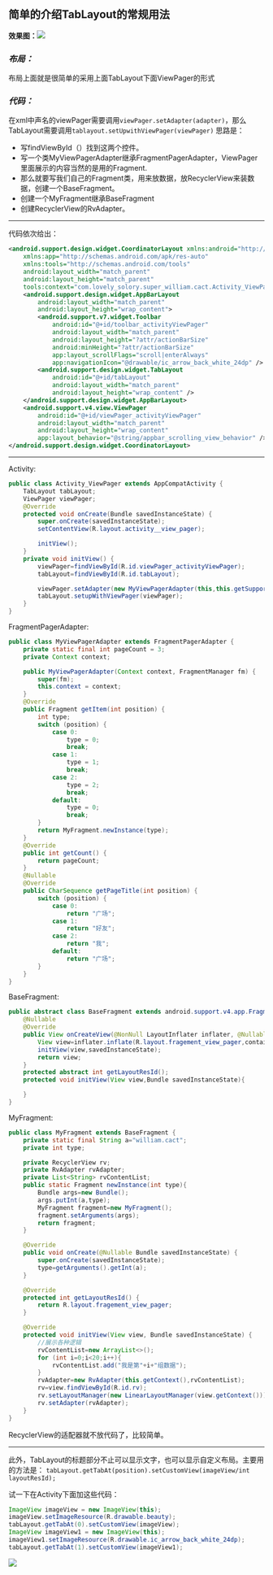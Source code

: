 ## 简单的介绍TabLayout的常规用法
**效果图：**![](http://upload-images.jianshu.io/upload_images/7177220-ff5e0d2a16fafebb.gif?imageMogr2/auto-orient/strip%7CimageView2/2/w/200)

### *布局：*
布局上面就是很简单的采用上面TabLayout下面ViewPager的形式
### *代码：*
在xml中声名的viewPager需要调用`viewPager.setAdapter(adapter)`，那么TabLayout需要调用`tablayout.setUpwithViewPager(viewPager)`
思路是：
* 写findViewById（）找到这两个控件。
* 写一个类MyViewPagerAdapter继承FragmentPagerAdapter，ViewPager里面展示的内容当然的是用的Fragment.
* 那么就要写我们自己的Fragment类，用来放数据，放RecyclerView来装数据，创建一个BaseFragment。
* 创建一个MyFragment继承BaseFragment
* 创建RecyclerView的RvAdapter。
---
代码依次给出：
``` xml
<android.support.design.widget.CoordinatorLayout xmlns:android="http://schemas.android.com/apk/res/android"
    xmlns:app="http://schemas.android.com/apk/res-auto"
    xmlns:tools="http://schemas.android.com/tools"
    android:layout_width="match_parent"
    android:layout_height="match_parent"
    tools:context="com.lovely_solory.super_william.cact.Activity_ViewPager">
    <android.support.design.widget.AppBarLayout
        android:layout_width="match_parent"
        android:layout_height="wrap_content">
        <android.support.v7.widget.Toolbar
            android:id="@+id/toolbar_activityViewPager"
            android:layout_width="match_parent"
            android:layout_height="?attr/actionBarSize"
            android:minHeight="?attr/actionBarSize"
            app:layout_scrollFlags="scroll|enterAlways"
            app:navigationIcon="@drawable/ic_arrow_back_white_24dp" />
        <android.support.design.widget.TabLayout
            android:id="@+id/tabLayout"
            android:layout_width="match_parent"
            android:layout_height="wrap_content" />
    </android.support.design.widget.AppBarLayout>
    <android.support.v4.view.ViewPager
        android:id="@+id/viewPager_activityViewPager"
        android:layout_width="match_parent"
        android:layout_height="wrap_content"
        app:layout_behavior="@string/appbar_scrolling_view_behavior" />
</android.support.design.widget.CoordinatorLayout>
```

---
Activity:
``` java
public class Activity_ViewPager extends AppCompatActivity {
    TabLayout tabLayout;
    ViewPager viewPager;
    @Override
    protected void onCreate(Bundle savedInstanceState) {
        super.onCreate(savedInstanceState);
        setContentView(R.layout.activity__view_pager);

        initView();
    }
    private void initView() {
        viewPager=findViewById(R.id.viewPager_activityViewPager);
        tabLayout=findViewById(R.id.tabLayout);

        viewPager.setAdapter(new MyViewPagerAdapter(this,this.getSupportFragmentManager()));
        tabLayout.setupWithViewPager(viewPager);
    }
}
```
FragmentPagerAdapter:
``` java
public class MyViewPagerAdapter extends FragmentPagerAdapter {
    private static final int pageCount = 3;
    private Context context;

    public MyViewPagerAdapter(Context context, FragmentManager fm) {
        super(fm);
        this.context = context;
    }
    @Override
    public Fragment getItem(int position) {
        int type;
        switch (position) {
            case 0:
                type = 0;
                break;
            case 1:
                type = 1;
                break;
            case 2:
                type = 2;
                break;
            default:
                type = 0;
                break;
        }
        return MyFragment.newInstance(type);
    }
    @Override
    public int getCount() {
        return pageCount;
    }
    @Nullable
    @Override
    public CharSequence getPageTitle(int position) {
        switch (position) {
            case 0:
                return "广场";
            case 1:
                return "好友";
            case 2:
                return "我";
            default:
                return "广场";
        }
    }
}
```
BaseFragment:
``` java
public abstract class BaseFragment extends android.support.v4.app.Fragment{
    @Nullable
    @Override
    public View onCreateView(@NonNull LayoutInflater inflater, @Nullable ViewGroup container, Bundle savedInstanceState) {
        View view=inflater.inflate(R.layout.fragement_view_pager,container,false);
        initView(view,savedInstanceState);
        return view;
    }
    protected abstract int getLayoutResId();
    protected void initView(View view,Bundle savedInstanceState){

    }
}
```
MyFragment:
``` java
public class MyFragment extends BaseFragment {
    private static final String a="william.cact";
    private int type;

    private RecyclerView rv;
    private RvAdapter rvAdapter;
    private List<String> rvContentList;
    public static Fragment newInstance(int type){
        Bundle args=new Bundle();
        args.putInt(a,type);
        MyFragment fragment=new MyFragment();
        fragment.setArguments(args);
        return fragment;
    }

    @Override
    public void onCreate(@Nullable Bundle savedInstanceState) {
        super.onCreate(savedInstanceState);
        type=getArguments().getInt(a);
    }

    @Override
    protected int getLayoutResId() {
        return R.layout.fragement_view_pager;
    }

    @Override
    protected void initView(View view, Bundle savedInstanceState) {
        //展示各种逻辑
        rvContentList=new ArrayList<>();
        for (int i=0;i<20;i++){
            rvContentList.add("我是第"+i+"组数据");
        }
        rvAdapter=new RvAdapter(this.getContext(),rvContentList);
        rv=view.findViewById(R.id.rv);
        rv.setLayoutManager(new LinearLayoutManager(view.getContext()));
        rv.setAdapter(rvAdapter);
    }
}
```
RecyclerView的适配器就不放代码了，比较简单。

---
此外，TabLayout的标题部分不止可以显示文字，也可以显示自定义布局。主要用的方法是：
`tabLayout.getTabAt(position).setCustomView(imageView/int layoutResId);`

试一下在Activity下面加这些代码：
``` java
ImageView imageView = new ImageView(this);
imageView.setImageResource(R.drawable.beauty);
tabLayout.getTabAt(0).setCustomView(imageView);
ImageView imageView1 = new ImageView(this);
imageView1.setImageResource(R.drawable.ic_arrow_back_white_24dp);
tabLayout.getTabAt(1).setCustomView(imageView1);
```


![](http://upload-images.jianshu.io/upload_images/7177220-08d1db697eaa1c7c.png?imageMogr2/auto-orient/strip%7CimageView2/2/w/1240)

